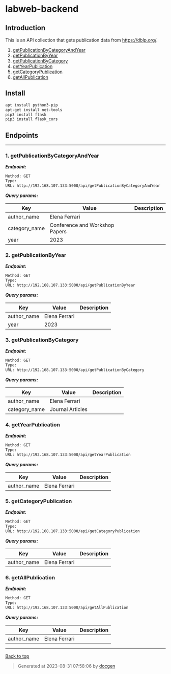 
# labweb-backend

## Introduction
This is an API collection that gets publication data from https://dblp.org/.


<!--- If we have only one group/collection, then no need for the "ungrouped" heading -->
1. [getPublicationByCategoryAndYear](#1-getpublicationbycategoryandyear)
1. [getPublicationByYear](#2-getpublicationbyyear)
1. [getPublicationByCategory](#3-getpublicationbycategory)
1. [getYearPublication](#4-getyearpublication)
1. [getCategoryPublication](#5-getcategorypublication)
1. [getAllPublication](#6-getallpublication)

## Install


```bash
apt install python3-pip
apt-get install net-tools
pip3 install flask
pip3 install flask_cors
```


## Endpoints


--------



### 1. getPublicationByCategoryAndYear



***Endpoint:***

```bash
Method: GET
Type: 
URL: http://192.168.107.133:5000/api/getPublicationByCategoryAndYear
```



***Query params:***

| Key | Value | Description |
| --- | ------|-------------|
| author_name | Elena Ferrari |  |
| category_name | Conference and Workshop Papers |  |
| year | 2023 |  |



### 2. getPublicationByYear



***Endpoint:***

```bash
Method: GET
Type: 
URL: http://192.168.107.133:5000/api/getPublicationByYear
```



***Query params:***

| Key | Value | Description |
| --- | ------|-------------|
| author_name | Elena Ferrari |  |
| year | 2023 |  |



### 3. getPublicationByCategory



***Endpoint:***

```bash
Method: GET
Type: 
URL: http://192.168.107.133:5000/api/getPublicationByCategory
```



***Query params:***

| Key | Value | Description |
| --- | ------|-------------|
| author_name | Elena Ferrari |  |
| category_name | Journal Articles |  |



### 4. getYearPublication



***Endpoint:***

```bash
Method: GET
Type: 
URL: http://192.168.107.133:5000/api/getYearPublication
```



***Query params:***

| Key | Value | Description |
| --- | ------|-------------|
| author_name | Elena Ferrari |  |



### 5. getCategoryPublication



***Endpoint:***

```bash
Method: GET
Type: 
URL: http://192.168.107.133:5000/api/getCategoryPublication
```



***Query params:***

| Key | Value | Description |
| --- | ------|-------------|
| author_name | Elena Ferrari |  |



### 6. getAllPublication



***Endpoint:***

```bash
Method: GET
Type: 
URL: http://192.168.107.133:5000/api/getAllPublication
```



***Query params:***

| Key | Value | Description |
| --- | ------|-------------|
| author_name | Elena Ferrari |  |



---
[Back to top](#labweb-backend)

>Generated at 2023-08-31 07:58:06 by [docgen](https://github.com/thedevsaddam/docgen)
